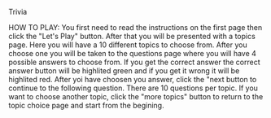 Trivia

HOW TO PLAY: 
You first need to read the instructions on the first page then click the "Let's Play" button. After that you will be presented with a topics page. Here you will have a 10 different topics to choose from. After you choose one you will be taken to the questions page where you will have 4 possible answers to choose from. If you get the correct answer the correct answer button will be highlited green and if you get it wrong it will be highlited red. After yoi have choosen you answer, click the "next button to continue to the following question. There are 10 questions per topic. If you want to choose another topic, click the "more topics" button to return to the topic choice page and start from the begining. 

